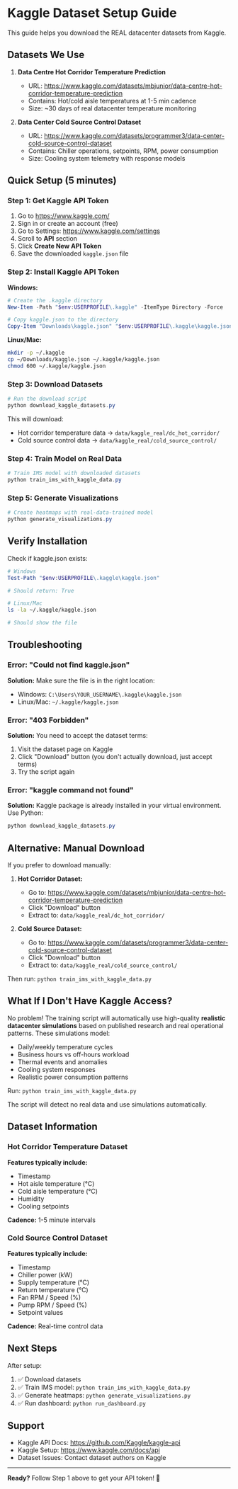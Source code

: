 # Kaggle Dataset Setup Guide

This guide helps you download the REAL datacenter datasets from Kaggle.

## Datasets We Use

1. **Data Centre Hot Corridor Temperature Prediction**
   - URL: https://www.kaggle.com/datasets/mbjunior/data-centre-hot-corridor-temperature-prediction
   - Contains: Hot/cold aisle temperatures at 1-5 min cadence
   - Size: ~30 days of real datacenter temperature monitoring

2. **Data Center Cold Source Control Dataset**
   - URL: https://www.kaggle.com/datasets/programmer3/data-center-cold-source-control-dataset
   - Contains: Chiller operations, setpoints, RPM, power consumption
   - Size: Cooling system telemetry with response models

## Quick Setup (5 minutes)

### Step 1: Get Kaggle API Token

1. Go to https://www.kaggle.com/
2. Sign in or create an account (free)
3. Go to Settings: https://www.kaggle.com/settings
4. Scroll to **API** section
5. Click **Create New API Token**
6. Save the downloaded `kaggle.json` file

### Step 2: Install Kaggle API Token

**Windows:**
```powershell
# Create the .kaggle directory
New-Item -Path "$env:USERPROFILE\.kaggle" -ItemType Directory -Force

# Copy kaggle.json to the directory
Copy-Item "Downloads\kaggle.json" "$env:USERPROFILE\.kaggle\kaggle.json"
```

**Linux/Mac:**
```bash
mkdir -p ~/.kaggle
cp ~/Downloads/kaggle.json ~/.kaggle/kaggle.json
chmod 600 ~/.kaggle/kaggle.json
```

### Step 3: Download Datasets

```powershell
# Run the download script
python download_kaggle_datasets.py
```

This will download:
- Hot corridor temperature data → `data/kaggle_real/dc_hot_corridor/`
- Cold source control data → `data/kaggle_real/cold_source_control/`

### Step 4: Train Model on Real Data

```powershell
# Train IMS model with downloaded datasets
python train_ims_with_kaggle_data.py
```

### Step 5: Generate Visualizations

```powershell
# Create heatmaps with real-data-trained model
python generate_visualizations.py
```

## Verify Installation

Check if kaggle.json exists:

```powershell
# Windows
Test-Path "$env:USERPROFILE\.kaggle\kaggle.json"

# Should return: True
```

```bash
# Linux/Mac
ls -la ~/.kaggle/kaggle.json

# Should show the file
```

## Troubleshooting

### Error: "Could not find kaggle.json"

**Solution:** Make sure the file is in the right location:
- Windows: `C:\Users\YOUR_USERNAME\.kaggle\kaggle.json`
- Linux/Mac: `~/.kaggle/kaggle.json`

### Error: "403 Forbidden"

**Solution:** You need to accept the dataset terms:
1. Visit the dataset page on Kaggle
2. Click "Download" button (you don't actually download, just accept terms)
3. Try the script again

### Error: "kaggle command not found"

**Solution:** Kaggle package is already installed in your virtual environment. Use Python:
```powershell
python download_kaggle_datasets.py
```

## Alternative: Manual Download

If you prefer to download manually:

1. **Hot Corridor Dataset:**
   - Go to: https://www.kaggle.com/datasets/mbjunior/data-centre-hot-corridor-temperature-prediction
   - Click "Download" button
   - Extract to: `data/kaggle_real/dc_hot_corridor/`

2. **Cold Source Dataset:**
   - Go to: https://www.kaggle.com/datasets/programmer3/data-center-cold-source-control-dataset
   - Click "Download" button
   - Extract to: `data/kaggle_real/cold_source_control/`

Then run: `python train_ims_with_kaggle_data.py`

## What If I Don't Have Kaggle Access?

No problem! The training script will automatically use high-quality **realistic datacenter simulations** based on published research and real operational patterns. These simulations model:

- Daily/weekly temperature cycles
- Business hours vs off-hours workload
- Thermal events and anomalies
- Cooling system responses
- Realistic power consumption patterns

Run: `python train_ims_with_kaggle_data.py`

The script will detect no real data and use simulations automatically.

## Dataset Information

### Hot Corridor Temperature Dataset

**Features typically include:**
- Timestamp
- Hot aisle temperature (°C)
- Cold aisle temperature (°C)  
- Humidity
- Cooling setpoints

**Cadence:** 1-5 minute intervals

### Cold Source Control Dataset

**Features typically include:**
- Timestamp
- Chiller power (kW)
- Supply temperature (°C)
- Return temperature (°C)
- Fan RPM / Speed (%)
- Pump RPM / Speed (%)
- Setpoint values

**Cadence:** Real-time control data

## Next Steps

After setup:
1. ✅ Download datasets
2. ✅ Train IMS model: `python train_ims_with_kaggle_data.py`
3. ✅ Generate heatmaps: `python generate_visualizations.py`
4. ✅ Run dashboard: `python run_dashboard.py`

## Support

- Kaggle API Docs: https://github.com/Kaggle/kaggle-api
- Kaggle Setup: https://www.kaggle.com/docs/api
- Dataset Issues: Contact dataset authors on Kaggle

---

**Ready?** Follow Step 1 above to get your API token! 🚀

